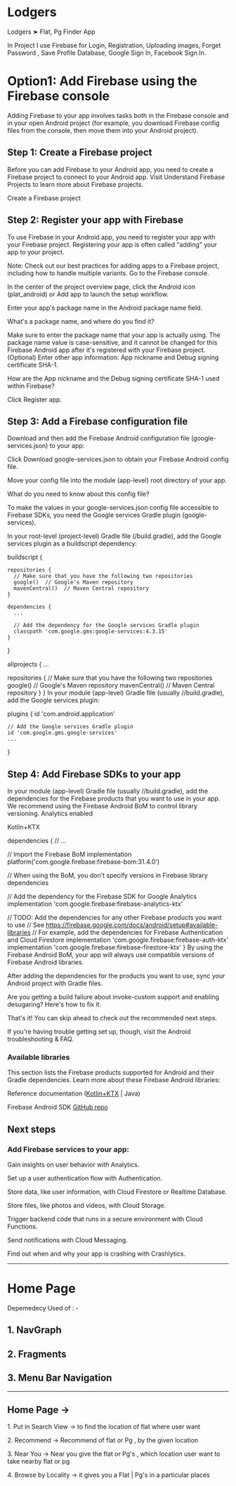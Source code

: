 # Lodgers
Lodgers ➤  Flat, Pg Finder App 

In Project I use Firebase for Login, Registration, Uploading images, Forget Password , Save Profile Database, Google Sign In, Facebook Sign In.

<h1 align="left">Option1: Add Firebase using the Firebase console</h1>

Adding Firebase to your app involves tasks both in the Firebase console and in your open Android project (for example, you download Firebase config files from the console, then move them into your Android project).

<h2 align="left">Step 1: Create a Firebase project</h2>

Before you can add Firebase to your Android app, you need to create a Firebase project to connect to your Android app. Visit Understand Firebase Projects to learn more about Firebase projects.

Create a Firebase project

<h2 align="left">Step 2: Register your app with Firebase</h2>
To use Firebase in your Android app, you need to register your app with your Firebase project. Registering your app is often called "adding" your app to your project.

Note: Check out our best practices for adding apps to a Firebase project, including how to handle multiple variants.
Go to the Firebase console.

In the center of the project overview page, click the Android icon (plat_android) or Add app to launch the setup workflow.

Enter your app's package name in the Android package name field.

What's a package name, and where do you find it?

Make sure to enter the package name that your app is actually using. The package name value is case-sensitive, and it cannot be changed for this Firebase Android app after it's registered with your Firebase project.
(Optional) Enter other app information: App nickname and Debug signing certificate SHA-1.

How are the App nickname and the Debug signing certificate SHA-1 used within Firebase?

Click Register app.

<h2 align="left">Step 3: Add a Firebase configuration file</h2>
Download and then add the Firebase Android configuration file (google-services.json) to your app:

Click Download google-services.json to obtain your Firebase Android config file.

Move your config file into the module (app-level) root directory of your app.

What do you need to know about this config file?

To make the values in your google-services.json config file accessible to Firebase SDKs, you need the Google services Gradle plugin (google-services).

In your root-level (project-level) Gradle file (<project>/build.gradle), add the Google services plugin as a buildscript dependency:


buildscript {

    repositories {
      // Make sure that you have the following two repositories
      google()  // Google's Maven repository
      mavenCentral()  // Maven Central repository
    }

    dependencies {
      ...

      // Add the dependency for the Google services Gradle plugin
      classpath 'com.google.gms:google-services:4.3.15'
    }
}

allprojects {
  ...

  repositories {
    // Make sure that you have the following two repositories
    google()  // Google's Maven repository
    mavenCentral()  // Maven Central repository
  }
}
In your module (app-level) Gradle file (usually <project>/<app-module>/build.gradle), add the Google services plugin:


plugins {
    id 'com.android.application'

    // Add the Google services Gradle plugin
    id 'com.google.gms.google-services'
    ...
}

<h2 align="left">Step 4: Add Firebase SDKs to your app</h2>

In your module (app-level) Gradle file (usually <project>/<app-module>/build.gradle), add the dependencies for the Firebase products that you want to use in your app. We recommend using the Firebase Android BoM to control library versioning.
Analytics enabled 
<p> </p>
Kotlin+KTX


dependencies {
  // ...

  // Import the Firebase BoM
  implementation platform('com.google.firebase:firebase-bom:31.4.0')

  // When using the BoM, you don't specify versions in Firebase library dependencies

  // Add the dependency for the Firebase SDK for Google Analytics
  implementation 'com.google.firebase:firebase-analytics-ktx'

  // TODO: Add the dependencies for any other Firebase products you want to use
  // See https://firebase.google.com/docs/android/setup#available-libraries
  // For example, add the dependencies for Firebase Authentication and Cloud Firestore
  implementation 'com.google.firebase:firebase-auth-ktx'
  implementation 'com.google.firebase:firebase-firestore-ktx'
}
By using the Firebase Android BoM, your app will always use compatible versions of Firebase Android libraries.



After adding the dependencies for the products you want to use, sync your Android project with Gradle files.

 Are you getting a build failure about invoke-custom support and enabling desugaring? Here's how to fix it.

That's it! You can skip ahead to check out the recommended next steps.

If you're having trouble getting set up, though, visit the Android troubleshooting & FAQ.


<h3> Available libraries </h3>
This section lists the Firebase products supported for Android and their Gradle dependencies. Learn more about these Firebase Android libraries:

Reference documentation (<a href="https://firebase.google.com/docs/reference/kotlin/packages">Kotlin+KTX</a> | Java)


Firebase Android SDK <a href = "https://github.com/firebase/firebase-android-sdk">GitHub repo</a>


<h2> Next steps </h2>
<h3> Add Firebase services to your app:</h3>

Gain insights on user behavior with Analytics.

Set up a user authentication flow with Authentication.

Store data, like user information, with Cloud Firestore or Realtime Database.

Store files, like photos and videos, with Cloud Storage.

Trigger backend code that runs in a secure environment with Cloud Functions.

Send notifications with Cloud Messaging.

Find out when and why your app is crashing with Crashlytics.

<hr> 
<h1> Home Page </h1> 

Depemedecy Used of : - 
<h2>1. NavGraph </h2>
<h2>2. Fragments </h2>
<h2>3. Menu Bar Navigation </h2>

<hr>

<h2> Home Page -> </h2>
<p> 1. Put in Search View ->  to find the location of flat where user want </p>
<p> 2. Recommend -> Recommend of flat or Pg , by the given location </p> 
<p> 3. Near You -> Near you give the flat or Pg's , which location user want to take nearby flat or pg </p>
<p> 4. Browse by Locality -> it gives you a Flat | Pg's in a particular places </p>


